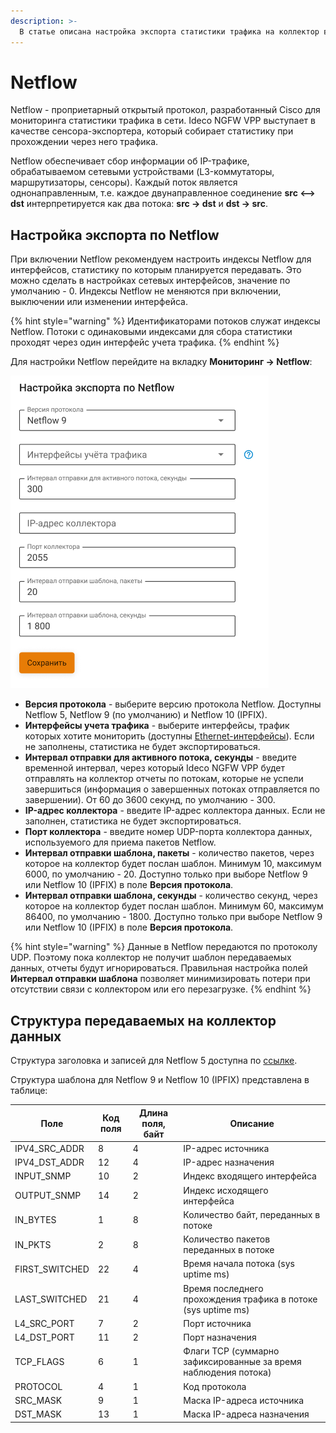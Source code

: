 ```yaml
---
description: >-
  В статье описана настройка экспорта статистики трафика на коллектор во внешней или локальной сети по протоколу Netflow. 
---
```


# Netflow

Netflow - проприетарный открытый протокол, разработанный Cisco для мониторинга статистики трафика в сети. Ideco NGFW VPP выступает в качестве сенсора-экспортера, который собирает статистику при прохождении через него трафика. 

Netflow обеспечивает сбор информации об IP-трафике, обрабатываемом сетевыми устройствами (L3-коммутаторы, маршрутизаторы, сенсоры). Каждый поток является однонаправленным, т.е. каждое двунаправленное соединение **src <--> dst** интерпретируется как два потока: **src -> dst** и **dst -> src**.

## Настройка экспорта по Netflow

При включении Netflow рекомендуем настроить индексы Netflow для интерфейсов, статистику по которым планируется передавать. Это можно сделать в настройках сетевых интерфейсов, значение по умолчанию - 0. Индексы Netflow не меняются при включении, выключении или изменении интерфейса.

{% hint style="warning" %}
Идентификаторами потоков служат индексы Netflow. Потоки с одинаковыми индексами для сбора статистики проходят через один интерфейс учета трафика. 
{% endhint %}

Для настройки Netflow перейдите на вкладку **Мониторинг -> Netflow**:

![](/.gitbook/assets/netflow.png)

* **Версия протокола** - выберите версию протокола Netflow. Доступны Netflow 5, Netflow 9 (по умолчанию) и Netflow 10 (IPFIX).
* **Интерфейсы учета трафика** - выберите интерфейсы, трафик которых хотите мониторить (доступны [Ethernet-интерфейсы](/settings/services/server-configuration-management.md)). Если не заполнены, статистика не будет экспортироваться.
* **Интервал отправки для активного потока, секунды** - введите временной интервал, через который Ideco NGFW VPP будет отправлять на коллектор отчеты по потокам, которые не успели завершиться (информация о завершенных потоках отправляется по завершении). От 60 до 3600 секунд, по умолчанию - 300.
* **IP-адрес коллектора** - введите IP-адрес коллектора данных. Если не заполнен, статистика не будет экспортироваться.
* **Порт коллектора** - введите номер UDP-порта коллектора данных, используемого для приема пакетов Netflow.
* **Интервал отправки шаблона, пакеты** - количество пакетов, через которое на коллектор будет послан шаблон. Минимум 10, максимум 6000, по умолчанию - 20. Доступно только при выборе Netflow 9 или Netflow 10 (IPFIX) в поле **Версия протокола**.
* **Интервал отправки шаблона, секунды** - количество секунд, через которое на коллектор будет послан шаблон. Минимум 60, максимум 86400, по умолчанию - 1800. Доступно только при выборе Netflow 9 или Netflow 10 (IPFIX) в поле **Версия протокола**.

{% hint style="warning" %}
Данные в Netflow передаются по протоколу UDP. Поэтому пока коллектор не получит шаблон передаваемых данных, отчеты будут игнорироваться. Правильная настройка полей **Интервал отправки шаблона** позволяет минимизировать потери при отсутствии связи с коллектором или его перезагрузке.
{% endhint %}

## Структура передаваемых на коллектор данных

Структура заголовка и записей для Netflow 5 доступна по [ссылке](https://www.cisco.com/c/en/us/td/docs/net_mgmt/netflow_collection_engine/3-6/user/guide/format.html#wp1006108).

Структура шаблона для Netflow 9 и Netflow 10 (IPFIX) представлена в таблице:

| Поле | Код поля | Длина поля, байт | Описание |
|------|----------|------------------|----------|
| IPV4_SRC_ADDR | 8 | 4 | IP-адрес источника |
| IPV4_DST_ADDR | 12 | 4 | IP-адрес назначения |
| INPUT_SNMP | 10 | 2 | Индекс входящего интерфейса |
| OUTPUT_SNMP | 14 | 2 | Индекс исходящего интерфейса |
| IN_BYTES | 1 | 8 | Количество байт, переданных в потоке |
| IN_PKTS | 2 | 8 | Количество пакетов переданных в потоке |
| FIRST_SWITCHED | 22 | 4 | Время начала потока (sys uptime ms) |
| LAST_SWITCHED | 21 | 4 | Время последнего прохождения трафика в потоке (sys uptime ms) |
| L4_SRC_PORT | 7 | 2 | Порт источника |
| L4_DST_PORT | 11 | 2 | Порт назначения |
| TCP_FLAGS | 6 | 1 | Флаги TCP (суммарно зафиксированные за время наблюдения потока) |
| PROTOCOL | 4 | 1 | Код протокола |
| SRC_MASK | 9 | 1 | Маска IP-адреса источника |
| DST_MASK | 13 | 1 | Маска IP-адреса назначения |
